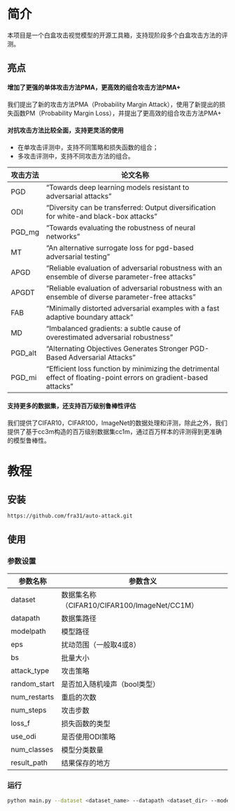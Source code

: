 # 简介
本项目是一个白盒攻击视觉模型的开源工具箱，支持现阶段多个白盒攻击方法的评测。

## 亮点
#### 增加了更强的单体攻击方法PMA，更高效的组合攻击方法PMA+
我们提出了新的攻击方法PMA（Probability Margin Attack），使用了新提出的损失函数PM（Probability Margin Loss），并提出了更高效的组合攻击方法PMA+


#### 对抗攻击方法比较全面，支持更灵活的使用
- 在单攻击评测中，支持不同策略和损失函数的组合；
- 多攻击评测中，支持不同攻击方法的组合。

|攻击方法|论文名称|
|----|----|
|PGD|“Towards deep learning models resistant to adversarial attacks”|
|ODI|“Diversity can be transferred: Output diversification for white-and black-box attacks”|
|PGD_mg|“Towards evaluating the robustness of neural networks”|
|MT|“An alternative surrogate loss for pgd-based adversarial testing”|
|APGD|“Reliable evaluation of adversarial robustness with an ensemble of diverse parameter-free attacks”|
|APGDT|“Reliable evaluation of adversarial robustness with an ensemble of diverse parameter-free attacks”|
|FAB|“Minimally distorted adversarial examples with a fast adaptive boundary attack”|
|MD|“Imbalanced gradients: a subtle cause of overestimated adversarial robustness”|
|PGD_alt|“Alternating Objectives Generates Stronger PGD-Based Adversarial Attacks”|
|PGD_mi|“Efficient loss function by minimizing the detrimental effect of floating-point errors on gradient-based attacks”|

#### 支持更多的数据集，还支持百万级别鲁棒性评估
我们提供了CIFAR10，CIFAR100，ImageNet的数据处理和评测，除此之外，我们提供了基于cc3m构造的百万级别数据集cc1m，通过百万样本的评测得到更准确的模型鲁棒性。

# 教程
## 安装
```bash
https://github.com/fra31/auto-attack.git
```

## 使用

### 参数设置

|参数名称|参数含义|
|----|----|
|dataset|数据集名称（CIFAR10/CIFAR100/ImageNet/CC1M）|
|datapath|数据集路径|
|modelpath|模型路径|
|eps|扰动范围（一般取4或8）|
|bs|批量大小|
|attack_type|攻击策略|
|random_start|是否加入随机噪声（bool类型）|
|num_restarts|重启的次数|
|num_steps|攻击步数|
|loss_f|损失函数的类型|
|use_odi|是否使用ODI策略|
|num_classes|模型分类数量|
|result_path|结果保存的地方|


### 运行
```bash
python main.py --dataset <dataset_name> --datapath <dataset_dir> --model <model_path> --eps 8 --bs <batchsize> --attack_type <PMA> --loss_f <pm> --num_steps 100 --num_classes <num_classes>
```



